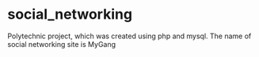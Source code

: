 # social_networking
Polytechnic project, which was created using php and mysql. The name of social networking site is MyGang
